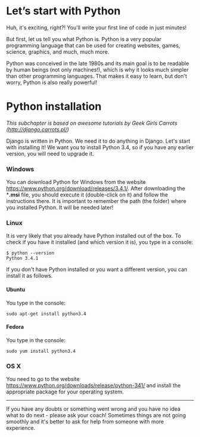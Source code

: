 # Let’s start with Python

Huh, it's exciting, right?! You'll write your first line of code in just minutes!

But first, let us tell you what Python is. Python is a very popular programming language that can be used for creating websites, games, science, graphics, and much, much more.

Python was conceived in the late 1980s and its main goal is to be readable by human beings (not only machines!), which is why it looks much simpler than other programming languages. That makes it easy to learn, but don't worry, Python is also really powerful!

# Python installation

*This subchapter is based on awesome tutorials by Geek Girls Carrots (http://django.carrots.pl/)*

Django is written in Python. We need it to do anything in Django. Let's start with installing it! We want you to install Python 3.4, so if you have any earlier version, you will need to upgrade it.

### Windows

You can download Python for Windows from the website https://www.python.org/download/releases/3.4.1/. After downloading the ***.msi** file, you should execute it (double-click on it) and follow the instructions there. It is important to remember the path (the folder) where you installed Python. It will be needed later!

### Linux

It is very likely that you already have Python installed out of the box. To check if you have it installed (and which version it is), you type in a console:

    $ python --version
    Python 3.4.1

If you don't have Python installed or you want a different version, you can install it as follows.

#### Ubuntu

You type in the console:

    sudo apt-get install python3.4


#### Fedora

You type in the console:

    sudo yum install python3.4

### OS X

You need to go to the website https://www.python.org/downloads/release/python-341/ and install the appropriate package for your operating system.

----

If you have any doubts or something went wrong and you have no idea what to do next - please ask your coach! Sometimes things are not going smoothly and it's better to ask for help from someone with more experience.
